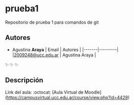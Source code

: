 # prueba1
Repositorio de prueba 1 para comandos de git
## Autores
* Agustina **Araya**
| Email | Autores |
|-------|---------|
|2009248@ucc.edu.ar | Agustina Araya |

:sparkles: :sparkles: :sparkles:

## Descripción
Link del aula: :octocat: [Aula Virtual de Moodle] (https://campusvirtual.ucc.edu.ar/course/view.php?id=4429)
